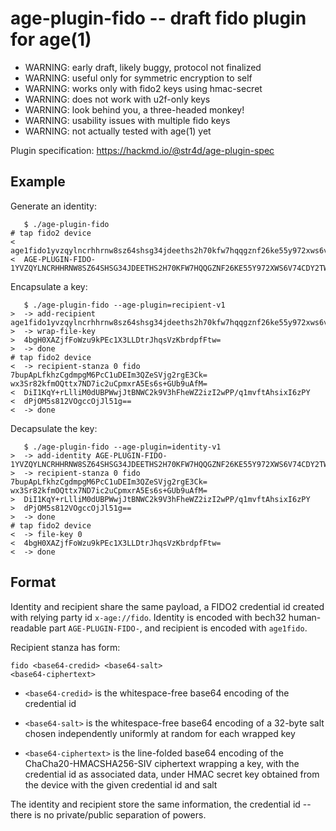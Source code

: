 age-plugin-fido -- draft fido plugin for age(1)
===

- WARNING: early draft, likely buggy, protocol not finalized
- WARNING: useful only for symmetric encryption to self
- WARNING: works only with fido2 keys using hmac-secret
- WARNING: does not work with u2f-only keys
- WARNING: look behind you, a three-headed monkey!
- WARNING: usability issues with multiple fido keys
- WARNING: not actually tested with age(1) yet

Plugin specification: https://hackmd.io/@str4d/age-plugin-spec


Example
---

Generate an identity:

```none
   $ ./age-plugin-fido
# tap fido2 device
<  age1fido1yvzqylncrhhrnw8sz64shsg34jdeeths2h70kfw7hqqgznf26ke55y972xws6v74cdy2twsjss77g2xzwfkweejasgfkny6qe2fm64q0aqv5p
<  AGE-PLUGIN-FIDO-1YVZQYLNCRHHRNW8SZ64SHSG34JDEETHS2H70KFW7HQQGZNF26KE55Y972XWS6V74CDY2TWSJSS77G2XZWFKWEEJASGFKNY6QE2FM64QGMZC3C
```

Encapsulate a key:

```none
   $ ./age-plugin-fido --age-plugin=recipient-v1
>  -> add-recipient age1fido1yvzqylncrhhrnw8sz64shsg34jdeeths2h70kfw7hqqgznf26ke55y972xws6v74cdy2twsjss77g2xzwfkweejasgfkny6qe2fm64q0aqv5p
>  -> wrap-file-key
>  4bgH0XAZjfFoWzu9kPEc1X3LLDtrJhqsVzKbrdpfFtw=
>  -> done
# tap fido2 device
<  -> recipient-stanza 0 fido 7bupApLfkhzCgdmpgM6PcC1uDEIm3QZeSVjg2rgE3Ck= wx3Sr82kfmOQttx7ND7ic2uCpmxrA5Es6s+GUb9uAfM=
<  DiI1KqY+rLlliM0dUBPWwjJtBNWC2k9V3hFheWZ2izI2wPP/q1mvftAhsixI6zPY
<  dPjOM5s812VOgccOjJl51g==
<  -> done
```

Decapsulate the key:

```none
   $ ./age-plugin-fido --age-plugin=identity-v1
>  -> add-identity AGE-PLUGIN-FIDO-1YVZQYLNCRHHRNW8SZ64SHSG34JDEETHS2H70KFW7HQQGZNF26KE55Y972XWS6V74CDY2TWSJSS77G2XZWFKWEEJASGFKNY6QE2FM64QGMZC3C
>  -> recipient-stanza 0 fido 7bupApLfkhzCgdmpgM6PcC1uDEIm3QZeSVjg2rgE3Ck= wx3Sr82kfmOQttx7ND7ic2uCpmxrA5Es6s+GUb9uAfM=
>  DiI1KqY+rLlliM0dUBPWwjJtBNWC2k9V3hFheWZ2izI2wPP/q1mvftAhsixI6zPY
>  dPjOM5s812VOgccOjJl51g==
>  -> done
# tap fido2 device
<  -> file-key 0
<  4bgH0XAZjfFoWzu9kPEc1X3LLDtrJhqsVzKbrdpfFtw=
<  -> done
```


Format
---

Identity and recipient share the same payload, a FIDO2 credential id
created with relying party id `x-age://fido`.  Identity is encoded with
bech32 human-readable part `AGE-PLUGIN-FIDO-`, and recipient is encoded
with `age1fido`.

Recipient stanza has form:

```none
fido <base64-credid> <base64-salt>
<base64-ciphertext>
```

- `<base64-credid>` is the whitespace-free base64 encoding of the
  credential id

- `<base64-salt>` is the whitespace-free base64 encoding of a 32-byte
  salt chosen independently uniformly at random for each wrapped key

- `<base64-ciphertext>` is the line-folded base64 encoding of the
  ChaCha20-HMACSHA256-SIV ciphertext wrapping a key, with the
  credential id as associated data, under HMAC secret key obtained from
  the device with the given credential id and salt

The identity and recipient store the same information, the credential
id -- there is no private/public separation of powers.
